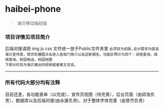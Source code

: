 # haibei-phone
>海贝移动端初版
### 项目详情见项目简介
后端对接请把 img js css 文件统一放于Public文件夹里
`此项目为初版,设计需求为提高海贝宣传度，首页轮播图点击进入各部门简介以及迎新报名，功能区预计为四个：讲座查询，成绩查询，校园电话，校园地图`<br>
`下部分栏目为海贝推出的视频或者推文总览。`

---
### 所有代码大部分均有注释
目前还差，各功能表单（以完成），宣传页视图（待完善），后台页面（由邱浩负责），数据库以及后端对接(由永康负责)，对于整体字体完善（由曾杰负责）
